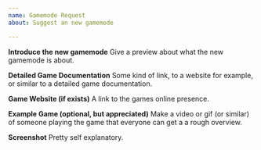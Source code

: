 ```yaml
---
name: Gamemode Request
about: Suggest an new gamemode

---
```


**Introduce the new gamemode**
Give a preview about what the new gamemode is about.

**Detailed Game Documentation**
Some kind of link, to a website for example, or similar to a detailed game documentation.

**Game Website (if exists)**
A link to the games online presence.

**Example Game (optional, but appreciated)**
Make a video or gif (or similar) of someone playing the game that everyone can get a a rough overview.

**Screenshot**
Pretty self explanatory.

